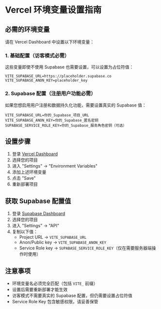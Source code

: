 # Vercel 环境变量设置指南

## 必需的环境变量

请在 Vercel Dashboard 中设置以下环境变量：

### 1. 基础配置（访客模式必需）
这些变量即使不使用 Supabase 也需要设置，可以设置为占位符值：

```
VITE_SUPABASE_URL=https://placeholder.supabase.co
VITE_SUPABASE_ANON_KEY=placeholder_key
```

### 2. Supabase 配置（注册用户功能必需）
如果您想启用用户注册和数据持久化功能，需要设置真实的 Supabase 值：

```
VITE_SUPABASE_URL=你的_Supabase_项目_URL
VITE_SUPABASE_ANON_KEY=你的_Supabase_匿名密钥
SUPABASE_SERVICE_ROLE_KEY=你的_Supabase_服务角色密钥（可选）
```

## 设置步骤

1. 登录 [Vercel Dashboard](https://vercel.com/dashboard)
2. 选择您的项目
3. 进入 "Settings" → "Environment Variables"
4. 添加上述环境变量
5. 点击 "Save"
6. 重新部署项目

## 获取 Supabase 配置值

1. 登录 [Supabase Dashboard](https://app.supabase.com)
2. 选择您的项目
3. 进入 "Settings" → "API"
4. 复制以下值：
   - Project URL → `VITE_SUPABASE_URL`
   - Anon/Public key → `VITE_SUPABASE_ANON_KEY`
   - Service Role key → `SUPABASE_SERVICE_ROLE_KEY`（仅在需要服务器端操作时使用）

## 注意事项

- 环境变量名必须完全匹配（包括 `VITE_` 前缀）
- 设置后需要重新部署才能生效
- 访客模式不需要真实的 Supabase 配置，但仍需要设置占位符值
- Service Role Key 包含敏感权限，请妥善保管